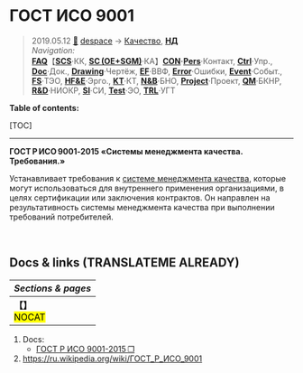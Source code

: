 # ГОСТ ИСО 9001
> 2019.05.12 [🚀](../../index/index.md) [despace](index.md) → [Качество](qm.md), **[НД](doc.md#НД)**  
> *Navigation:*  
> **[FAQ](faq.md)**【**[SCS](scs.md)**·КК, **[SC (OE+SGM)](sc.md)**·КА】**[CON](contact.md)·[Pers](person.md)**·Контакт, **[Ctrl](control.md)**·Упр., **[Doc](doc.md)**·Док., **[Drawing](drawing.md)**·Чертёж, **[EF](ef.md)**·ВВФ, **[Error](error.md)**·Ошибки, **[Event](event.md)**·Событ., **[FS](fs.md)**·ТЭО, **[HF&E](hfe.md)**·Эрго., **[KT](kt.md)**·КТ, **[N&B](nnb.md)**·БНО, **[Project](project.md)**·Проект, **[QM](qm.md)**·БКНР, **[R&D](rnd.md)**·НИОКР, **[SI](si.md)**·СИ, **[Test](test.md)**·ЭО, **[TRL](trl.md)**·УГТ

**Table of contents:**

[TOC]

---

**ГОСТ Р ИСО 9001‑2015 «Системы менеджмента качества. Требования.»**

Устанавливает требования к [системе менеджмента качества](qms.md), которые могут использоваться для внутреннего применения организациями, в целях сертификации или заключения контрактов. Он направлен на результативность системы менеджмента качества при выполнении требований потребителей.



<p style="page-break-after:always"> </p>

## Docs & links (TRANSLATEME ALREADY)
|*Sections & pages*|
|:-|
|**【[](.md)】**<br> <mark>NOCAT</mark>|

   1. Docs:
      - [ГОСТ Р ИСО 9001-2015 ❐](f/doc/gost_iso_9001.pdf)
   1. <https://ru.wikipedia.org/wiki/ГОСТ_Р_ИСО_9001>
